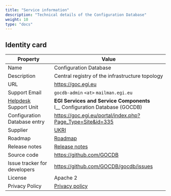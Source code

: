 ```yaml
---
title: "Service information"
description: "Technical details of the Configuration Database"
weight: 10
type: "docs"
---
```


## Identity card

<!-- markdownlint-disable no-inline-html no-bare-urls -->

| Property                                | Value                                                                              |
| --------------------------------------- | ---------------------------------------------------------------------------------- |
| Name                                    | Configuration Database                                                             |
| Description                             | Central registry of the infrastructure topology                                    |
| URL                                     | https://goc.egi.eu                                                                 |
| Support Email                           | `gocdb-admin` `<at>` `mailman.egi.eu`                                              |
| [Helpdesk](../../helpdesk) Support Unit | **EGI Services and Service Components** <br/> I\_\_ Configuration Database (GOCDB) |
| Configuration Database entry            | https://goc.egi.eu/portal/index.php?Page_Type=Site&id=335                          |
| Supplier                                | [UKRI](https://www.ukri.org/)                                                      |
| Roadmap                                 | [Roadmap](https://wiki.egi.eu/wiki/GOCDB/Roadmap)                                  |
| Release notes                           | [Release notes](https://github.com/GOCDB/gocdb/releases)                           |
| Source code                             | https://github.com/GOCDB                                                           |
| Issue tracker for developers            | https://github.com/GOCDB/gocdb/issues                                              |
| License                                 | Apache 2                                                                           |
| Privacy Policy                          | [Privacy policy](https://goc.egi.eu/privacy.html)                                  |

<!-- markdownlint-enable no-inline-html no-bare-urls -->
